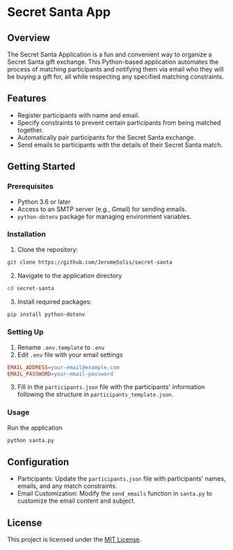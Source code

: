 # Secret Santa App

## Overview

The Secret Santa Application is a fun and convenient way to organize a Secret Santa gift exchange. This Python-based application automates the process of matching participants and notifying them via email who they will be buying a gift for, all while respecting any specified matching constraints.

## Features
- Register participants with name and email.
- Specify constraints to prevent certain participants from being matched together.
- Automatically pair participants for the Secret Santa exchange.
- Send emails to participants with the details of their Secret Santa match.

## Getting Started

### Prerequisites
- Python 3.6 or later
- Access to an SMTP server (e.g., Gmail) for sending emails.
- `python-dotenv` package for managing environment variables.

### Installation
1. Clone the repository:
```bash
git clone https://github.com/JeromeSolis/secret-santa
```
2. Navigate to the application directory
```bash
cd secret-santa
```
3. Install required packages:
```bash
pip install python-dotenv
```

### Setting Up
1. Rename `.env.template` to `.env`
2. Edit `.env` file with your email settings
```makefile
EMAIL_ADDRESS=your-email@example.com
EMAIL_PASSWORD=your-email-password
``` 
3. Fill in the `participants.json` file with the participants' information following the structure in `participants_template.json`.

### Usage
Run the application
```bash
python santa.py
```

## Configuration
- Participants: Update the `participants.json` file with participants' names, emails, and any match constraints.
- Email Customization: Modify the `send_emails` function in `santa.py` to customize the email content and subject.

## License
This project is licensed under the [MIT License](https://chat.openai.com/c/LICENSE).